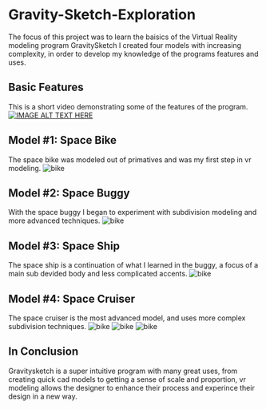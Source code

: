 # Gravity-Sketch-Exploration

The focus of this project was to learn the baisics of the Virtual Reality modeling program GravitySketch
I created four models with increasing complexity, in order to develop my knowledge of the programs features and uses.


## Basic Features
This is a short video demonstrating some of the features of the program.
[![IMAGE ALT TEXT HERE](https://img.youtube.com/vi/5vBUOB0oDOw/0.jpg)](https://www.youtube.com/watch?v=5vBUOB0oDOw)

## Model #1: Space Bike
The space bike was modeled out of primatives and was my first step in vr modeling.
![bike](https://github.com/asweeks/Gravity-Sketch-Exploration/blob/master/bikeFInal.png)
## Model #2: Space Buggy
With the space buggy I began to experiment with subdivision modeling and more advanced techniques.
![bike](https://github.com/asweeks/Gravity-Sketch-Exploration/blob/master/buggyFinal.png)
## Model #3: Space Ship
The space ship is a continuation of what I learned in the buggy, a focus of a main sub devided body and less complicated accents.
![bike](https://github.com/asweeks/Gravity-Sketch-Exploration/blob/master/shipFinal.png)
## Model #4: Space Cruiser
The space cruiser is the most advanced model, and uses more complex subdivision techniques.
![bike](https://github.com/asweeks/Gravity-Sketch-Exploration/blob/master/shipMain.png)
![bike](https://github.com/asweeks/Gravity-Sketch-Exploration/blob/master/closeupship.png)
![bike](https://github.com/asweeks/Gravity-Sketch-Exploration/blob/master/shipUnder.png)

## In Conclusion

Gravitysketch is a super intuitive program with many great uses, from creating quick cad models to getting a sense of scale and proportion, vr modeling allows the designer to enhance their process and experince their design in a new way.
